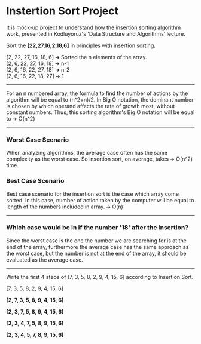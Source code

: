 # Instertion Sort Project
It is mock-up project to understand how the insertion sorting algorithm work, presented in Kodluyoruz's 'Data Structure and Algorithms' lecture. 

Sort the **[22,27,16,2,18,6]** in principles with insertion sorting.

[2, 22, 27, 16, 18, 6] ➔ Sorted the n elements of the array.  
[2, 6, 22, 27, 16, 18] ➔ n-1  
[2, 6, 16, 22, 27, 18] ➔ n-2  
[2, 6, 16, 22, 18, 27] ➔ 1

 ---
 For an n numbered array, the formula to find the number of actions by the algorithm will be equal to (n^2+n)/2.
 In Big O notation, the dominant number is chosen by which operand affects the rate of growth most, without constant numbers. Thus, this sorting algorithm's Big O notation will be equal to ➔ O(n^2)
 
 ---

### Worst Case Scenario 
When analyzing algorithms, the average case often has the same complexity as the worst case. So insertion sort, on average, takes ➔ O(n^2)  time.
### Best Case Scenario
Best case scenario for the insertion sort is the case which array come sorted. In this case, number of action taken by the computer will be equal to length of the numbers included in array. ➔ O(n)

---
### Which case would be in if the number '18' after the insertion?

Since the worst case is the one the number we are searching for is at the end of the array, furthermore the average case has the same approach as the worst case, but the number is not at the end of the array, it should be evaluated as the average case.

---

Write the first 4 steps of [7, 3, 5, 8, 2, 9, 4, 15, 6] according to Insertion Sort.

 [7, 3, 5, 8, 2, 9, 4, 15, 6] 

**[2, 7, 3, 5, 8, 9, 4, 15, 6]**

**[2, 3, 7, 5, 8, 9, 4, 15, 6]**

**[2, 3, 4, 7, 5, 8, 9, 15, 6]**

**[2, 3, 4, 5, 7, 8, 9, 15, 6]**
